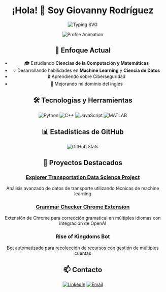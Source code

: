 <div align="center">

# ¡Hola! <span style='animation: wave 2s infinite;'>👋</span> Soy Giovanny Rodríguez

![Typing SVG](https://readme-typing-svg.herokuapp.com?font=Fira+Code&pause=1000&color=2196F3&center=true&vCenter=true&width=435&lines=Estudiante+de+Informática;Apasionado+por+Matemáticas;Desarrollador+de+Machine+Learning;Siempre+aprendiendo)

<div align="center">
    <img src="profile-animation.gif" alt="Profile Animation" />
</div>

## 🎯 Enfoque Actual

- 🎓 Estudiando **Ciencias de la Computación y Matemáticas**
- 💡 Desarrollando habilidades en **Machine Learning** y **Ciencia de Datos**
- 🔒 Aprendiendo sobre Ciberseguridad
- 🌱 Mejorando mi dominio del inglés

## 🛠️ Tecnologías y Herramientas

![Python](https://img.shields.io/badge/-Python-3776AB?style=flat-square&logo=Python&logoColor=white)
![C++](https://img.shields.io/badge/-C++-00599C?style=flat-square&logo=c%2B%2B&logoColor=white)
![JavaScript](https://img.shields.io/badge/-JavaScript-F7DF1E?style=flat-square&logo=javascript&logoColor=black)
![MATLAB](https://img.shields.io/badge/-MATLAB-0076A8?style=flat-square&logo=mathworks&logoColor=white)

## 📊 Estadísticas de GitHub

<img src="https://github-readme-stats.vercel.app/api?username=YourGitHubUsername&show_icons=true&theme=tokyonight" alt="GitHub Stats" />

## 🌟 Proyectos Destacados

### [Explorer Transportation Data Science Project](https://nebigdatahub.org/nsdc/tdsp/)
Análisis avanzado de datos de transporte utilizando técnicas de machine learning

### [Grammar Checker Chrome Extension](https://chromewebstore.google.com/detail/grammar-checker-multi-lan/dcgfjejbncgnpgiciceafjegfiiiblpi)
Extensión de Chrome para corrección gramatical en múltiples idiomas con integración de OpenAI

### Rise of Kingdoms Bot
Bot automatizado para recolección de recursos con gestión de múltiples cuentas

## 📫 Contacto

[![LinkedIn](https://img.shields.io/badge/-LinkedIn-0077B5?style=flat-square&logo=LinkedIn&logoColor=white)](https://www.linkedin.com/in/giovanny-rodr%C3%ADguez-)
[![Email](https://img.shields.io/badge/-Email-D14836?style=flat-square&logo=Gmail&logoColor=white)](mailto:dreuxxr@gmail.com)

</div>

